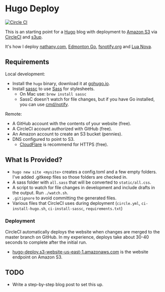 # Hugo Deploy

[![Circle CI](https://circleci.com/gh/nathany/hugo-deploy.svg?style=svg)](https://circleci.com/gh/nathany/hugo-deploy)

This is an starting point for a [Hugo](http://gohugo.io/) blog with deployment to [Amazon S3](http://aws.amazon.com/s3/) via [CircleCI](https://circleci.com/) and [s3up](https://github.com/nathany/s3up).

It's how I deploy [nathany.com](https://nathany.com/), [Edmonton Go](https://edmontongo.org/), [fsnotify.org](https://fsnotify.org/) and [Lua Nova](https://luanova.org/).

## Requirements

Local development:

* Install the `hugo` binary, download it at [gohugo.io](http://gohugo.io/).
* Install [sassc](https://github.com/sass/sassc) to use [Sass](http://sass-lang.com/) for stylesheets.
  * On Mac use: `brew install sassc`
  * SassC doesn't watch for file changes, but if you have Go installed, you can use [cmd/notify](https://github.com/rjeczalik/cmd).

Remote:

* A GitHub account with the contents of your website (free).
* A CircleCI account authorized with GitHub (free).
* An Amazon account to create an S3 bucket (pennies).
* DNS configured to point to S3. 
    * [CloudFlare](https://www.cloudflare.com/) is recommend for HTTPS (free).

## What Is Provided?

* `hugo new site <mysite>` creates a config.toml and a few empty folders. I've added .gitkeep files so those folders are checked in.
* A sass folder with `all.sass` that will be converted to `static/all.css`.
* A script to watch for file changes in development and include drafts in the output. Run `./watch.sh`.
* `.gitignore` to avoid committing the generated files.
* Various files that CircleCI uses during deployment (`circle.yml`, `ci-install-hugo.sh`, `ci-install-sassc`, `requirements.txt`)

### Deployment

CircleCI automatically deploys the website when changes are merged to the master branch on GitHub. In my experience, deploys take about 30-40 seconds to complete after the initial run.

* [hugo-deploy.s3-website-us-east-1.amazonaws.com](http://hugo-deploy.s3-website-us-east-1.amazonaws.com/) is the website endpoint on Amazon S3.

## TODO

* Write a step-by-step blog post to set this up.

